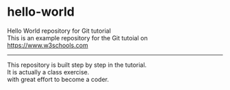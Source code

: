 # hello-world
Hello World repository for Git tutorial
<br>This is an example repository for the Git tutoial on https://www.w3schools.com
<hr>
This repository is built step by step in the tutorial.
<br>It is actually a class exercise.
<br>with great effort to become a coder.
